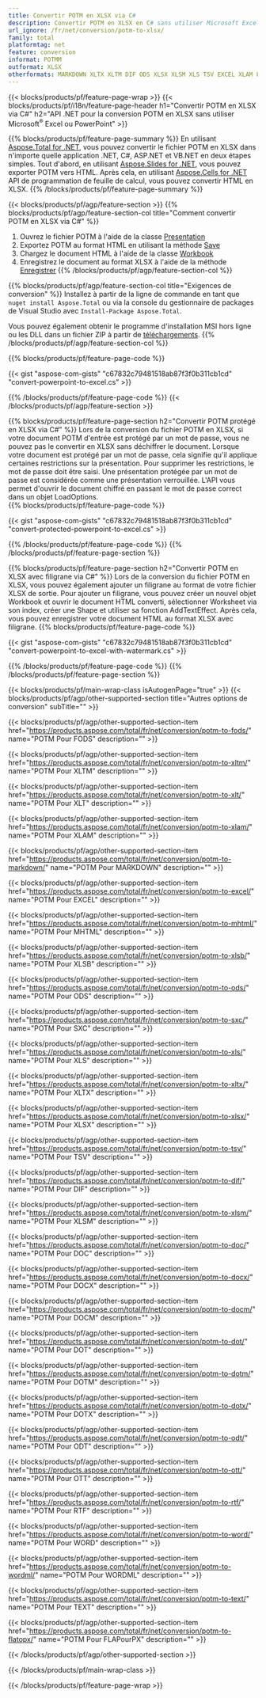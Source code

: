 ```yaml
---
title: Convertir POTM en XLSX via C#
description: Convertir POTM en XLSX en C# sans utiliser Microsoft Excel ou Powerpoint
url_ignore: /fr/net/conversion/potm-to-xlsx/
family: total
platformtag: net
feature: conversion
informat: POTMM
outformat: XLSX
otherformats: MARKDOWN XLTX XLTM DIF ODS XLSX XLSM XLS TSV EXCEL XLAM FODS SXC MHTML XLT XLSB DOC DOCX DOCM DOT DOTM DOTX ODT OTT RTF WORD WORDML TEXT FLATOPX
---
```

{{< blocks/products/pf/feature-page-wrap >}}
{{< blocks/products/pf/i18n/feature-page-header h1="Convertir POTM en XLSX via C#" h2="API .NET pour la conversion POTM en XLSX sans utiliser Microsoft<sup>&reg;</sup> Excel ou PowerPoint" >}}

{{% blocks/products/pf/feature-page-summary %}}
En utilisant [Aspose.Total for .NET](https://products.aspose.com/total/net/), vous pouvez convertir le fichier POTM en XLSX dans n'importe quelle application .NET, C#, ASP.NET et VB.NET en deux étapes simples. Tout d'abord, en utilisant [Aspose.Slides for .NET](https://products.aspose.com/slides/net/), vous pouvez exporter POTM vers HTML. Après cela, en utilisant [Aspose.Cells for .NET](https://products.aspose.com/cells/net/) API de programmation de feuille de calcul, vous pouvez convertir HTML en XLSX.
{{% /blocks/products/pf/feature-page-summary  %}}

{{< blocks/products/pf/agp/feature-section >}}
{{% blocks/products/pf/agp/feature-section-col title="Comment convertir POTM en XLSX via C#" %}}
1. Ouvrez le fichier POTM à l'aide de la classe [Presentation](https://reference.aspose.com/slides/net/aspose.slides/presentation)
2. Exportez POTM au format HTML en utilisant la méthode [Save](https://reference.aspose.com/slides/net/aspose.slides.presentation/save/methods/5)
3. Chargez le document HTML à l'aide de la classe [Workbook](https://reference.aspose.com/cells/net/aspose.cells/workbook)
4. Enregistrez le document au format XLSX à l'aide de la méthode [Enregistrer](https://reference.aspose.com/cells/net/aspose.cells.workbook/save/methods/4)
{{% /blocks/products/pf/agp/feature-section-col %}}

{{% blocks/products/pf/agp/feature-section-col title="Exigences de conversion" %}}
Installez à partir de la ligne de commande en tant que ```nuget install Aspose.Total``` ou via la console du gestionnaire de packages de Visual Studio avec ```Install-Package Aspose.Total```.

Vous pouvez également obtenir le programme d'installation MSI hors ligne ou les DLL dans un fichier ZIP à partir de [téléchargements](https://downloads.aspose.com/total/net).
{{% /blocks/products/pf/agp/feature-section-col %}}

{{% blocks/products/pf/feature-page-code %}}

{{< gist "aspose-com-gists" "c67832c79481518ab87f3f0b311cb1cd" "convert-powerpoint-to-excel.cs" >}}


{{% /blocks/products/pf/feature-page-code %}}
{{< /blocks/products/pf/agp/feature-section >}}

{{% blocks/products/pf/feature-page-section  h2="Convertir POTM protégé en XLSX via C#" %}}
Lors de la conversion du fichier POTM en XLSX, si votre document POTM d'entrée est protégé par un mot de passe, vous ne pouvez pas le convertir en XLSX sans déchiffrer le document. Lorsque votre document est protégé par un mot de passe, cela signifie qu'il applique certaines restrictions sur la présentation. Pour supprimer les restrictions, le mot de passe doit être saisi. Une présentation protégée par un mot de passe est considérée comme une présentation verrouillée. L'API vous permet d'ouvrir le document chiffré en passant le mot de passe correct dans un objet LoadOptions.  
{{% blocks/products/pf/feature-page-code %}}

{{< gist "aspose-com-gists" "c67832c79481518ab87f3f0b311cb1cd" "convert-protected-powerpoint-to-excel.cs" >}}

{{% /blocks/products/pf/feature-page-code  %}}
{{% /blocks/products/pf/feature-page-section %}}

{{% blocks/products/pf/feature-page-section  h2="Convertir POTM en XLSX avec filigrane via C#" %}}
Lors de la conversion du fichier POTM en XLSX, vous pouvez également ajouter un filigrane au format de votre fichier XLSX de sortie. Pour ajouter un filigrane, vous pouvez créer un nouvel objet Workbook et ouvrir le document HTML converti, sélectionner Worksheet via son index, créer une Shape et utiliser sa fonction AddTextEffect. Après cela, vous pouvez enregistrer votre document HTML au format XLSX avec filigrane. 
{{% blocks/products/pf/feature-page-code %}}

{{< gist "aspose-com-gists" "c67832c79481518ab87f3f0b311cb1cd" "convert-powerpoint-to-excel-with-watermark.cs" >}}

{{% /blocks/products/pf/feature-page-code  %}}
{{% /blocks/products/pf/feature-page-section %}}

{{< blocks/products/pf/main-wrap-class isAutogenPage="true" >}}
{{< blocks/products/pf/agp/other-supported-section title="Autres options de conversion" subTitle="" >}}

{{< blocks/products/pf/agp/other-supported-section-item href="https://products.aspose.com/total/fr/net/conversion/potm-to-fods/" name="POTM Pour FODS" description="" >}}

{{< blocks/products/pf/agp/other-supported-section-item href="https://products.aspose.com/total/fr/net/conversion/potm-to-xltm/" name="POTM Pour XLTM" description="" >}}

{{< blocks/products/pf/agp/other-supported-section-item href="https://products.aspose.com/total/fr/net/conversion/potm-to-xlt/" name="POTM Pour XLT" description="" >}}

{{< blocks/products/pf/agp/other-supported-section-item href="https://products.aspose.com/total/fr/net/conversion/potm-to-xlam/" name="POTM Pour XLAM" description="" >}}

{{< blocks/products/pf/agp/other-supported-section-item href="https://products.aspose.com/total/fr/net/conversion/potm-to-markdown/" name="POTM Pour MARKDOWN" description="" >}}

{{< blocks/products/pf/agp/other-supported-section-item href="https://products.aspose.com/total/fr/net/conversion/potm-to-excel/" name="POTM Pour EXCEL" description="" >}}

{{< blocks/products/pf/agp/other-supported-section-item href="https://products.aspose.com/total/fr/net/conversion/potm-to-mhtml/" name="POTM Pour MHTML" description="" >}}

{{< blocks/products/pf/agp/other-supported-section-item href="https://products.aspose.com/total/fr/net/conversion/potm-to-xlsb/" name="POTM Pour XLSB" description="" >}}

{{< blocks/products/pf/agp/other-supported-section-item href="https://products.aspose.com/total/fr/net/conversion/potm-to-ods/" name="POTM Pour ODS" description="" >}}

{{< blocks/products/pf/agp/other-supported-section-item href="https://products.aspose.com/total/fr/net/conversion/potm-to-sxc/" name="POTM Pour SXC" description="" >}}

{{< blocks/products/pf/agp/other-supported-section-item href="https://products.aspose.com/total/fr/net/conversion/potm-to-xls/" name="POTM Pour XLS" description="" >}}

{{< blocks/products/pf/agp/other-supported-section-item href="https://products.aspose.com/total/fr/net/conversion/potm-to-xltx/" name="POTM Pour XLTX" description="" >}}

{{< blocks/products/pf/agp/other-supported-section-item href="https://products.aspose.com/total/fr/net/conversion/potm-to-xlsx/" name="POTM Pour XLSX" description="" >}}

{{< blocks/products/pf/agp/other-supported-section-item href="https://products.aspose.com/total/fr/net/conversion/potm-to-tsv/" name="POTM Pour TSV" description="" >}}

{{< blocks/products/pf/agp/other-supported-section-item href="https://products.aspose.com/total/fr/net/conversion/potm-to-dif/" name="POTM Pour DIF" description="" >}}

{{< blocks/products/pf/agp/other-supported-section-item href="https://products.aspose.com/total/fr/net/conversion/potm-to-xlsm/" name="POTM Pour XLSM" description="" >}}

{{< blocks/products/pf/agp/other-supported-section-item href="https://products.aspose.com/total/fr/net/conversion/potm-to-doc/" name="POTM Pour DOC" description="" >}}

{{< blocks/products/pf/agp/other-supported-section-item href="https://products.aspose.com/total/fr/net/conversion/potm-to-docx/" name="POTM Pour DOCX" description="" >}}

{{< blocks/products/pf/agp/other-supported-section-item href="https://products.aspose.com/total/fr/net/conversion/potm-to-docm/" name="POTM Pour DOCM" description="" >}}

{{< blocks/products/pf/agp/other-supported-section-item href="https://products.aspose.com/total/fr/net/conversion/potm-to-dot/" name="POTM Pour DOT" description="" >}}

{{< blocks/products/pf/agp/other-supported-section-item href="https://products.aspose.com/total/fr/net/conversion/potm-to-dotm/" name="POTM Pour DOTM" description="" >}}

{{< blocks/products/pf/agp/other-supported-section-item href="https://products.aspose.com/total/fr/net/conversion/potm-to-dotx/" name="POTM Pour DOTX" description="" >}}

{{< blocks/products/pf/agp/other-supported-section-item href="https://products.aspose.com/total/fr/net/conversion/potm-to-odt/" name="POTM Pour ODT" description="" >}}

{{< blocks/products/pf/agp/other-supported-section-item href="https://products.aspose.com/total/fr/net/conversion/potm-to-ott/" name="POTM Pour OTT" description="" >}}

{{< blocks/products/pf/agp/other-supported-section-item href="https://products.aspose.com/total/fr/net/conversion/potm-to-rtf/" name="POTM Pour RTF" description="" >}}

{{< blocks/products/pf/agp/other-supported-section-item href="https://products.aspose.com/total/fr/net/conversion/potm-to-word/" name="POTM Pour WORD" description="" >}}

{{< blocks/products/pf/agp/other-supported-section-item href="https://products.aspose.com/total/fr/net/conversion/potm-to-wordml/" name="POTM Pour WORDML" description="" >}}

{{< blocks/products/pf/agp/other-supported-section-item href="https://products.aspose.com/total/fr/net/conversion/potm-to-text/" name="POTM Pour TEXT" description="" >}}

{{< blocks/products/pf/agp/other-supported-section-item href="https://products.aspose.com/total/fr/net/conversion/potm-to-flatopx/" name="POTM Pour FLAPourPX" description="" >}}



{{< /blocks/products/pf/agp/other-supported-section >}}

{{< /blocks/products/pf/main-wrap-class >}}

{{< /blocks/products/pf/feature-page-wrap >}}